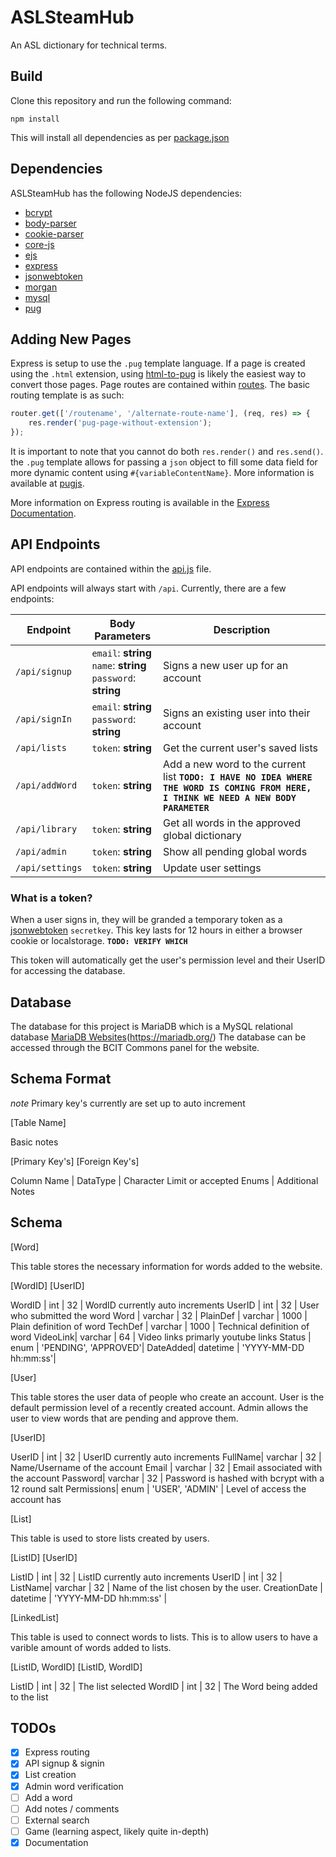 # ASLSteamHub
An ASL dictionary for technical terms.

## Build
Clone this repository and run the following command:
```
npm install
```

This will install all dependencies as per [package.json](./package.json)

## Dependencies
ASLSteamHub has the following NodeJS dependencies:
- [bcrypt](https://www.npmjs.com/package/bcrypt)
- [body-parser](https://www.npmjs.com/package/body-parser)
- [cookie-parser](https://www.npmjs.com/package/cookie-parser)
- [core-js](https://www.npmjs.com/package/core-js)
- [ejs](https://www.npmjs.com/package/ejs)
- [express](https://www.npmjs.com/package/express)
- [jsonwebtoken](https://www.npmjs.com/package/jsonwebtoken)
- [morgan](https://www.npmjs.com/package/morgan)
- [mysql](https://www.npmjs.com/package/mysql)
- [pug](https://www.npmjs.com/package/pug)

## Adding New Pages
Express is setup to use the `.pug` template language.
If a page is created using the `.html` extension, using [html-to-pug](https://html-to-pug.com) is likely the easiest way to convert those pages.
Page routes are contained within [routes](./routes/). The basic routing template is as such:
```js
router.get(['/routename', '/alternate-route-name'], (req, res) => {
    res.render('pug-page-without-extension');
});
```
It is important to note that you cannot do both `res.render()` and `res.send()`. the `.pug` template allows for passing a `json` object to fill some data field for more dynamic content using `#{variableContentName}`. More information is available at [pugjs](https://pugjs.org/api/getting-started.html).

More information on Express routing is available in the [Express Documentation](https://expressjs.com/en/guide/routing.html).

## API Endpoints
API endpoints are contained within the [api.js](./routes/api.js) file.

API endpoints will always start with `/api`.
Currently, there are a few endpoints:

|Endpoint|Body Parameters|Description|
|---|---|---|
|`/api/signup`|`email`: __string__<br>`name`: __string__<br>`password`: __string__|Signs a new user up for an account|
|`/api/signIn`|`email`: __string__<br>`password`: __string__|Signs an existing user into their account|
|`/api/lists`|`token`: __string__|Get the current user's saved lists|
|`/api/addWord`|`token`: __string__<br>|Add a new word to the current list __`TODO: I HAVE NO IDEA WHERE THE WORD IS COMING FROM HERE, I THINK WE NEED A NEW BODY PARAMETER`__|
|`/api/library`|`token`: __string__|Get all words in the approved global dictionary|
|`/api/admin`|`token`: __string__|Show all pending global words|
|`/api/settings`|`token`: __string__|Update user settings|

### What is a __token__?
When a user signs in, they will be granded a temporary token as a [jsonwebtoken](https://www.npmjs.com/package/jsonwebtoken) `secretkey`. This key lasts for 12 hours in either a browser cookie or localstorage. __`TODO: VERIFY WHICH`__

This token will automatically get the user's permission level and their UserID for accessing the database. 

## Database

The database for this project is MariaDB which is a MySQL relational database [MariaDB Websites](https://mariadb.com/)(https://mariadb.org/)
The database can be accessed through the BCIT Commons panel for the website.

## Schema Format 

*note* Primary key's currently are set up to auto increment

[Table Name]

Basic notes

<PK>[Primary Key's]
<FK>[Foreign Key's] 
	
Column Name | DataType | Character Limit or accepted Enums | Additional Notes

## Schema

[Word]

This table stores the necessary information for words added to the website.

<PK>[WordID]
<FK>[UserID]

WordID 	 | int 		| 32 	| WordID currently auto increments
UserID 	 | int 		| 32 	| User who submitted the word
Word 	 | varchar 	| 32	| 
PlainDef | varchar	| 1000	| Plain definition of word
TechDef  | varchar	| 1000	| Technical definition of word
VideoLink| varchar	| 64	| Video links primarly youtube links
Status	 | enum		| 'PENDING', 'APPROVED'|
DateAdded| datetime	| 'YYYY-MM-DD hh:mm:ss'|

[User]

This table stores the user data of people who create an account.
User is the default permission level of a recently created account.
Admin allows the user to view words that are pending and approve them.

<PK>[UserID]

UserID 	| int 		| 32 | UserID currently auto increments
FullName| varchar	| 32 | Name/Username of the account
Email 	| varchar	| 32 | Email associated with the account
Password| varchar 	| 32 | Password is hashed with bcrypt with a 12 round salt
Permissions| enum	| 'USER', 'ADMIN' | Level of access the account has  

[List]

This table is used to store lists created by users.

<PK>[ListID]
<FK>[UserID] 

ListID | int		| 32 | ListID currently auto increments
UserID | int 		| 32 | 
ListName| varchar	| 32 | Name of the list chosen by the user. 
CreationDate | datetime	| 'YYYY-MM-DD hh:mm:ss' | 

[LinkedList]

This table is used to connect words to lists. 
This is to allow users to have a varible amount of words added to lists.

<PK>[ListID, WordID]
<FK>[ListID, WordID]

ListID | int | 32 | The list selected
WordID | int | 32 | The Word being added to the list

## TODOs
- [x] Express routing
- [x] API signup & signin
- [x] List creation
- [x] Admin word verification
- [ ] Add a word
- [ ] Add notes / comments
- [ ] External search
- [ ] Game (learning aspect, likely quite in-depth)
- [x] Documentation